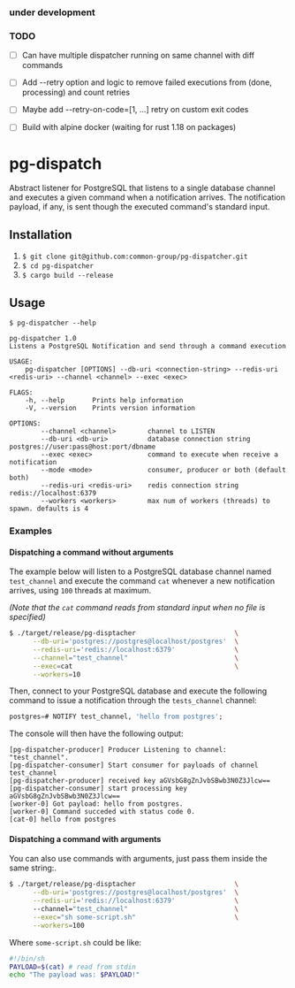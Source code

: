 ### under development

### TODO
- [ ] Can have multiple dispatcher running on same channel with diff commands
- [ ] Add --retry option and logic to remove failed executions from (done, processing) and count retries
- [ ] Maybe add --retry-on-code=[1, ...] retry on custom exit codes
- [ ] Build with alpine docker (waiting for rust 1.18 on packages)


# pg-dispatch

Abstract listener for PostgreSQL that listens to a single database channel and executes a
given command when a notification arrives. The notification payload, if any, is sent
though the executed command's standard input.

## Installation

1. `$ git clone git@github.com:common-group/pg-dispatcher.git`
2. `$ cd pg-dispatcher`
3. `$ cargo build --release`

## Usage

```
$ pg-dispatcher --help

pg-dispatcher 1.0
Listens a PostgreSQL Notification and send through a command execution

USAGE:
    pg-dispatcher [OPTIONS] --db-uri <connection-string> --redis-uri <redis-uri> --channel <channel> --exec <exec>

FLAGS:
    -h, --help       Prints help information
    -V, --version    Prints version information

OPTIONS:
        --channel <channel>        channel to LISTEN
        --db-uri <db-uri>          database connection string postgres://user:pass@host:port/dbname
        --exec <exec>              command to execute when receive a notification
        --mode <mode>              consumer, producer or both (default both)
        --redis-uri <redis-uri>    redis connection string redis://localhost:6379
        --workers <workers>        max num of workers (threads) to spawn. defaults is 4
```

### Examples

#### Dispatching a command without arguments

The example below will listen to a PostgreSQL database channel named `test_channel` and
execute the command `cat` whenever a new notification arrives, using `100` threads at
maximum.

*(Note that the `cat` command reads from standard input when no file is specified)*

```sh
$ ./target/release/pg-disptacher                         \
      --db-uri='postgres://postgres@localhost/postgres'  \
      --redis-uri='redis://localhost:6379'               \
      --channel="test_channel"                           \
      --exec=cat                                         \
      --workers=10
```

Then, connect to your PostgreSQL database and execute the following command to issue a
notification through the `tests_channel` channel:

```sql
postgres=# NOTIFY test_channel, 'hello from postgres';
```

The console will then have the following output:

```
[pg-dispatcher-producer] Producer Listening to channel: "test_channel".
[pg-dispatcher-consumer] Start consumer for payloads of channel test_channel
[pg-dispatcher-producer] received key aGVsbG8gZnJvbSBwb3N0Z3Jlcw==
[pg-dispatcher-consumer] start processing key aGVsbG8gZnJvbSBwb3N0Z3Jlcw==
[worker-0] Got payload: hello from postgres.
[worker-0] Command succeded with status code 0.
[cat-0] hello from postgres
```

#### Dispatching a command with arguments

You can also use commands with arguments, just pass them inside the same string:.

```sh
$ ./target/release/pg-disptacher                         \
      --db-uri='postgres://postgres@localhost/postgres'  \
      --redis-uri='redis://localhost:6379'               \      
      --channel="test_channel"                           \
      --exec="sh some-script.sh"                         \
      --workers=100
```

Where `some-script.sh` could be like:

```sh
#!/bin/sh
PAYLOAD=$(cat) # read from stdin
echo "The payload was: $PAYLOAD!"
```
